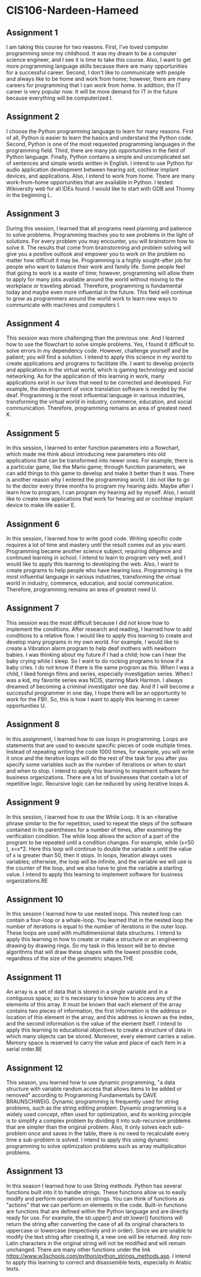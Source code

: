 # CIS106-Nardeen-Hameed

## Assignment 1

I am taking this course for two reasons. First, I've loved computer programming since my childhood. It was my dream to be a computer science engineer, and I see it is time to take this course. Also, I want to get more programming language skills because there are many opportunities for a successful career. Second, I don't like to communicate with people and always like to be home and work from home; however, there are many careers for programming that I can work from home. In addition, the IT career is very popular now. It will be more demand for IT in the future because everything will be computerized I.

## Assignment 2
I choose the Python programming language to learn for many reasons. First of all, Python is easier to learn the basics and understand the Python code. Second, Python is one of the most requested programming languages in the programming field. Third, there are many job opportunities in the field of Python language. Finally, Python contains a simple and uncomplicated set of sentences and simple words written in English.
 I intend to use Python for audio application development between hearing aid, cochlear implant devices, and applications. Also, I intend to work from home. There are many work-from-home opportunities that are available in Python. I tested Wikiversity web for all IDEs found. I would like to start with GDB and Thonny in the beginning L.
 
## Assignment 3
During this session, I learned that all programs need planning and patience to solve problems. Programming teaches you to see problems in the light of solutions. For every problem you may encounter, you will brainstorm how to solve it. The results that come from brainstorming and problem solving will give you a positive outlook and empower you to work on the problem no matter how difficult it may be. Programming is a highly sought-after job for people who want to balance their work and family life. Some people feel that going to work is a waste of time; however, programming will allow them to apply for many jobs available around the world without moving to the workplace or traveling abroad. Therefore, programming is fundamental today and maybe even more influential in the future. This field will continue to grow as programmers around the world work to learn new ways to communicate with machines and computers I.

## Assignment 4
This session was more challenging than the previous one. And I learned how to use the flowchart to solve simple problems. Yes, I found it difficult to solve errors in my dependency code. However, challenge yourself and be patient; you will find a solution. I intend to apply this science in my world to create applications and programs to facilitate life. I want to develop projects and applications in the virtual world, which is gaming technology and social networking. As for the application of this learning in work, many applications exist in our lives that need to be corrected and developed. For example, the development of voice translation software is needed by the deaf. Programming is the most influential language in various industries, transforming the virtual world in industry, commerce, education, and social communication. Therefore, programming remains an area of greatest need K.

## Assignment 5
In this session, I learned to enter function parameters into a flowchart, which made me think about introducing new parameters into old applications that can be transformed into newer ones. For example, there is a particular game, like the Mario game; through function parameters, we can add things to this game to develop and make it better than it was.
There is another reason why I entered the programming world. I do not like to go to the doctor every three months to program my hearing aids. Maybe after I learn how to program, I can program my hearing aid by myself. Also, I would like to create new applications that work for hearing aid or cochlear implant device to make life easier E.

## Assignment 6
In this session, I learned how to write good code. Writing specific code requires a lot of time and mastery until the result comes out as you want. Programming became another science subject, requiring diligence and continued learning in school. I intend to learn to program very well, and I would like to apply this learning to developing the web. Also, I want to create programs to help people who have hearing loss. Programming is the most influential language in various industries, transforming the virtual world in industry, commerce, education, and social communication. Therefore, programming remains an area of greatest need U.

## Assignment 7
This session was the most difficult because I did not know how to implement the conditions. After research and reading, I learned how to add conditions to a relative flow. I would like to apply this learning to create and develop many programs in my own world. For example, I would like to create a Vibration alarm program to help deaf mothers with newborn babies. I was thinking about my future if I had a child; how can I hear the baby crying while I sleep. So I want to do rocking programs to know if a baby cries. I do not know if there is the same program as this. 
When I was a child, I liked foreign films and series, especially investigation series. When I was a kid, my favorite series was NCIS, starring Mark Harmon. I always dreamed of becoming a criminal investigator one day. And if I will become a successful programmer in one day, I hope there will be an opportunity to work for the FBI!. So, this is how I want to apply this learning in career opportunities U.

## Assignment 8
 In this assignment, I learned how to use loops in programming. Loops are statements that are used to execute specific pieces of code multiple times. Instead of repeating writing the code 1000 times, for example, you will write it once and the iterative loops will do the rest of the task for you after you specify some variables such as the number of iterations or when to start and when to stop. I intend to apply this learning to implement software for business organizations. There are a lot of businesses that contain a lot of repetitive logic. Recursive logic can be reduced by using iterative loops A.
 
 ## Assignment 9
 In this session, I learned how to use the While Loop. It is an <iterative phrase similar to the for repetition, used to repeat the steps of the software contained in its parentheses for a number of times, after examining the verification condition. The while loop allows the action of a part of the program to be repeated until a condition changes. For example, while (x<50 ),  x=x*2. Here this loop will continue to double the variable x until the value of x is greater than 50, then it stops. In loops, Iteration always uses variables; otherwise, the loop will be infinite, and the variable we will use is the counter of the loop, and we also have to give the variable a starting value. I intend to apply this learning to implement software for business organizations.RE

## Assignment 10
In this session I learned how to use nested loops. This nested loop can contain a four-loop or a whale-loop. You learned that in the nested loop the number of iterations is equal to the number of iterations in the outer loop. These loops are used with multidimensional data structures. I intend to apply this learning in how to create or make a structure or an engineering drawing by drawing rings. So my task in this lesson will be to devise algorithms that will draw these shapes with the lowest possible code, regardless of the size of the geometric shapes.THE

## Assignment 11
An array is a set of data that is stored in a single variable and in a contiguous space, so it is necessary to know how to access any of the elements of this array. It must be known that each element of the array contains two pieces of information, the first information is the address or location of this element in the array, and this address is known as the index, and the second information is the value of the element itself. I intend to apply this learning to educational objectives to create a structure of data in which many objects can be stored. Moreover, every element carries a value. Memory space is reserved to carry the value and place of each item in a serial order.BE

## Assignment 12
This season, you learned how to use dynamic programming, "a data structure with variable random access that allows items to be added or removed" according to Programming Fundamentals by DAVE BRAUNSCHWEIG. Dynamic programming is frequently used for string problems, such as the string editing problem. Dynamic programming is a widely used concept, often used for optimization, and its working principle is to simplify a complex problem by dividing it into sub-recursive problems that are simpler than the original problem. Also, It only solves each sub-problem once and saves in the table, there is no need to recalculate every time a sub-problem is solved. I intend to apply this using dynamic programming to solve optimization problems such as array multiplication problems.

## Assignment 13
In this season I learned how to use String methods. Python has several functions built into it to handle strings. These functions allow us to easily modify and perform operations on strings. You can think of functions as "actions" that we can perform on elements in the code. Built-in functions are functions that are defined within the Python language and are directly ready for use. For example, the str.upper() and str.lower() functions will return the string after converting the case of all its original characters to uppercase or lowercase (respectively and in order). Since we are unable to modify the text string after creating it, a new one will be returned. Any non-Latin characters in the original string will not be modified and will remain unchanged. There are many other functions under the link https://www.w3schools.com/python/python_strings_methods.asp.
I intend to apply this learning to correct and disassemble texts, especially in Arabic texts.
